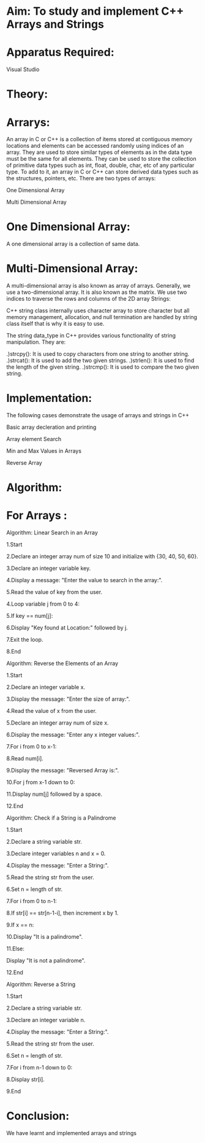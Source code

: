 # Aim: To study and implement C++ Arrays and Strings

# Apparatus Required:
Visual Studio

# Theory:

# Arrarys:

An array in C or C++ is a collection of items stored at contiguous memory locations and elements can be accessed randomly using indices of an array. They are used to store similar types of elements as in the data type must be the same for all elements. They can be used to store the collection of primitive data types such as int, float, double, char, etc of any particular type. To add to it, an array in C or C++ can store derived data types such as the structures, pointers, etc. There are two types of arrays:

One Dimensional Array

Multi Dimensional Array

# One Dimensional Array:

A one dimensional array is a collection of same data.


# Multi-Dimensional Array:

A multi-dimensional array is also known as array of arrays. Generally, we use a two-dimensional array. It is also known as the matrix. We use two indices to traverse the rows and columns of the 2D array
Strings:

C++ string class internally uses character array to store character but all memory management, allocation, and null termination are handled by string class itself that is why it is easy to use.

The string data_type in C++ provides various functionality of string manipulation. They are:

.)strcpy(): It is used to copy characters from one string to another string.
.)strcat(): It is used to add the two given strings.
.)strlen(): It is used to find the length of the given string.
.)strcmp(): It is used to compare the two given string.

# Implementation:

The following cases demonstrate the usage of arrays and strings in C++

Basic array decleration and printing

Array element Search

Min and Max Values in Arrays

Reverse Array


# Algorithm:

# For Arrays :

Algorithm: Linear Search in an Array

1.Start

2.Declare an integer array num of size 10 and initialize with {30, 40, 50, 60}.

3.Declare an integer variable key.

4.Display a message: "Enter the value to search in the array:".

5.Read the value of key from the user.

4.Loop variable j from 0 to 4:

5.If key == num[j]:

6.Display "Key found at Location:" followed by j.

7.Exit the loop.

8.End

Algorithm: Reverse the Elements of an Array

1.Start

2.Declare an integer variable x.

3.Display the message: "Enter the size of array:".

4.Read the value of x from the user.

5.Declare an integer array num of size x.

6.Display the message: "Enter any x integer values:".

7.For i from 0 to x-1:

8.Read num[i].

9.Display the message: "Reversed Array is:".

10.For j from x-1 down to 0:

11.Display num[j] followed by a space.

12.End

Algorithm: Check if a String is a Palindrome

1.Start

2.Declare a string variable str.

3.Declare integer variables n and x = 0.

4.Display the message: "Enter a String:".

5.Read the string str from the user.

6.Set n = length of str.

7.For i from 0 to n-1:

8.If str[i] == str[n-1-i], then increment x by 1.

9.If x == n:

10.Display "It is a palindrome".

11.Else:

Display "It is not a palindrome".

12.End

Algorithm: Reverse a String

1.Start

2.Declare a string variable str.

3.Declare an integer variable n.

4.Display the message: "Enter a String:".

5.Read the string str from the user.

6.Set n = length of str.

7.For i from n-1 down to 0:

8.Display str[i].

9.End

# Conclusion:

We have learnt and implemented arrays and strings 

